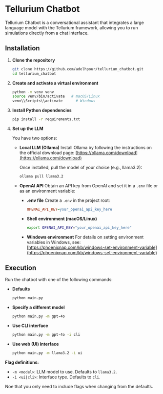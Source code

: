# Tellurium Chatbot

Tellurium Chatbot is a conversational assistant that integrates a large language model with the Tellurium framework, allowing you to run simulations directly from a chat interface.

## Installation

1. **Clone the repository**

   ```bash
   git clone https://github.com/adelhpour/tellurium_chatbot.git
   cd tellurium_chatbot
   ```

2. **Create and activate a virtual environment**

   ```bash
   python -m venv venv
   source venv/bin/activate   # macOS/Linux
   venv\\Scripts\\activate      # Windows
   ```

3. **Install Python dependencies**

   ```bash
   pip install -r requirements.txt
   ```

4. **Set up the LLM**

   You have two options:

   * **Local LLM (Ollama)**
     Install Ollama by following the instructions on the official download page: [https://ollama.com/download](https://ollama.com/download)

     Once installed, pull the model of your choice (e.g., llama3.2):

     ```bash
     ollama pull llama3.2
     ```

   * **OpenAI API**
     Obtain an API key from OpenAI and set it in a `.env` file or as an environment variable:

     * **.env file**
       Create a `.env` in the project root:

       ```ini
       OPENAI_API_KEY=your_openai_api_key_here
       ```
     * **Shell environment (macOS/Linux)**

       ```bash
       export OPENAI_API_KEY="your_openai_api_key_here"
       ```
     * **Windows environment**
       For details on setting environment variables in Windows, see: [https://phoenixnap.com/kb/windows-set-environment-variable](https://phoenixnap.com/kb/windows-set-environment-variable)

## Execution

Run the chatbot with one of the following commands:

* **Defaults**

  ```bash
  python main.py
  ```

* **Specify a different model**

  ```bash
  python main.py -m gpt-4o
  ```

* **Use CLI interface**

  ```bash
  python main.py -m gpt-4o -i cli
  ```

* **Use web (UI) interface**

  ```bash
  python main.py -m llama3.2 -i ui
  ```

**Flag definitions:**

* `-m <model>`: LLM model to use. Defaults to `llama3.2`.
* `-i <ui|cli>`: Interface type. Defaults to `cli`.

Noe that you only need to include flags when changing from the defaults.
